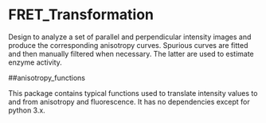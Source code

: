 # FRET_Transformation

Design to analyze a set of parallel and perpendicular intensity images and produce the corresponding anisotropy curves. Spurious curves are fitted and then manually filtered when necessary. The latter are used to estimate enzyme activity.

##anisotropy_functions

This package contains typical functions used to translate intensity values to and from anisotropy and fluorescence. It has no dependencies except for python 3.x.
